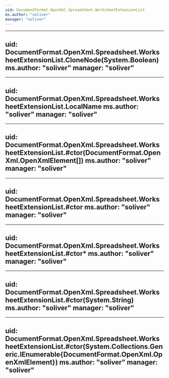```yaml
---
uid: DocumentFormat.OpenXml.Spreadsheet.WorksheetExtensionList
ms.author: "soliver"
manager: "soliver"
---
```


---
uid: DocumentFormat.OpenXml.Spreadsheet.WorksheetExtensionList.CloneNode(System.Boolean)
ms.author: "soliver"
manager: "soliver"
---

---
uid: DocumentFormat.OpenXml.Spreadsheet.WorksheetExtensionList.LocalName
ms.author: "soliver"
manager: "soliver"
---

---
uid: DocumentFormat.OpenXml.Spreadsheet.WorksheetExtensionList.#ctor(DocumentFormat.OpenXml.OpenXmlElement[])
ms.author: "soliver"
manager: "soliver"
---

---
uid: DocumentFormat.OpenXml.Spreadsheet.WorksheetExtensionList.#ctor
ms.author: "soliver"
manager: "soliver"
---

---
uid: DocumentFormat.OpenXml.Spreadsheet.WorksheetExtensionList.#ctor*
ms.author: "soliver"
manager: "soliver"
---

---
uid: DocumentFormat.OpenXml.Spreadsheet.WorksheetExtensionList.#ctor(System.String)
ms.author: "soliver"
manager: "soliver"
---

---
uid: DocumentFormat.OpenXml.Spreadsheet.WorksheetExtensionList.#ctor(System.Collections.Generic.IEnumerable{DocumentFormat.OpenXml.OpenXmlElement})
ms.author: "soliver"
manager: "soliver"
---
